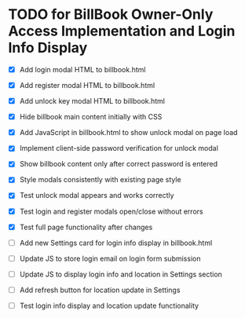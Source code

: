 # TODO for BillBook Owner-Only Access Implementation and Login Info Display

- [x] Add login modal HTML to billbook.html
- [x] Add register modal HTML to billbook.html
- [x] Add unlock key modal HTML to billbook.html
- [x] Hide billbook main content initially with CSS
- [x] Add JavaScript in billbook.html to show unlock modal on page load
- [x] Implement client-side password verification for unlock modal
- [x] Show billbook content only after correct password is entered
- [x] Style modals consistently with existing page style
- [x] Test unlock modal appears and works correctly
- [x] Test login and register modals open/close without errors
- [x] Test full page functionality after changes

- [ ] Add new Settings card for login info display in billbook.html
- [ ] Update JS to store login email on login form submission
- [ ] Update JS to display login info and location in Settings section
- [ ] Add refresh button for location update in Settings
- [ ] Test login info display and location update functionality

